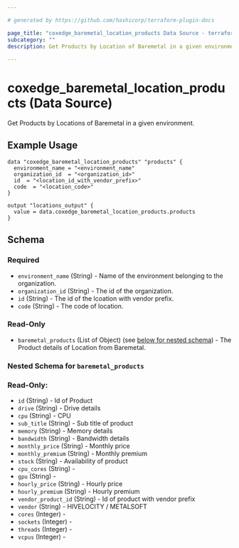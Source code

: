 ```yaml
---

# generated by https://github.com/hashicorp/terraform-plugin-docs

page_title: "coxedge_baremetal_location_products Data Source - terraform-provider-coxedge"
subcategory: ""
description: Get Products by Location of Baremetal in a given environment.
  
---
```


# coxedge_baremetal_location_products (Data Source)

Get Products by Locations of Baremetal in a given environment.

Example Usage
---

```
data "coxedge_baremetal_location_products" "products" {
  environment_name = "<environment_name"
  organization_id  = "<organization_id>"
  id  = "<location_id_with_vendor_prefix>"
  code  = "<location_code>"
}

output "locations_output" {
  value = data.coxedge_baremetal_location_products.products
}
```

<!-- schema generated by tfplugindocs -->

## Schema

### Required

- `environment_name` (String) - Name of the environment belonging to the organization.
- `organization_id` (String) - The id of the organization.
- `id` (String) - The id of the lcoation with vendor prefix.
- `code` (String) - The code of location.

### Read-Only

- `baremetal_products` (List of Object) (see [below for nested schema](#nestedatt--baremetal_products)) - The Product
  details of Location from Baremetal.

<a id="nestedatt--baremetal_products"></a>

### Nested Schema for `baremetal_products`

### Read-Only:

- `id` (String) - Id of Product
- `drive` (String) - Drive details
- `cpu` (String) - CPU
- `sub_title` (String) - Sub title of product
- `memory` (String) - Memory details
- `bandwidth` (String) - Bandwidth details
- `monthly_price` (String) - Monthly price
- `monthly_premium` (String) - Monthly premium
- `stock` (String) - Availability of product
- `cpu_cores` (String) - 
- `gpu` (String) - 
- `hourly_price` (String) - Hourly price
- `hourly_premium` (String) - Hourly premium
- `vendor_product_id` (String) - Id of product with vendor prefix
- `vendor` (String) - HIVELOCITY / METALSOFT
- `cores` (Integer) - 
- `sockets` (Integer) - 
- `threads` (Integer) - 
- `vcpus` (Integer) - 